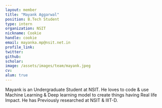 ```yaml
---
layout: member
title: "Mayank Aggarwal"
position: B.Tech Student
type: intern
organization: NSIT
nickname: Cookie
handle: cookie
email: mayanka.mp@nsit.net.in
profile_link: 
twitter: 
github: 
scholar: 
image: /assets/images/team/mayank.jpeg
cv: 
alum: true
---
```

Mayank is an Undergraduate Student at NSIT. He loves to code & use Machine Learning & Deep learning model to create things having Real life Impact. He has Previously researched at NSIT & IIIT-D.